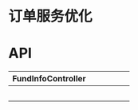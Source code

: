 # 订单服务优化

[//]: # (![image_16.png]&#40;image_16.png&#41;)



# API

| FundInfoController |      |      |      |      |      |
| ------------------ | ---- | ---- | ---- | ---- | ---- |
|                    |      |      |      |      |      |
|                    |      |      |      |      |      |
|                    |      |      |      |      |      |
|                    |      |      |      |      |      |
|                    |      |      |      |      |      |

